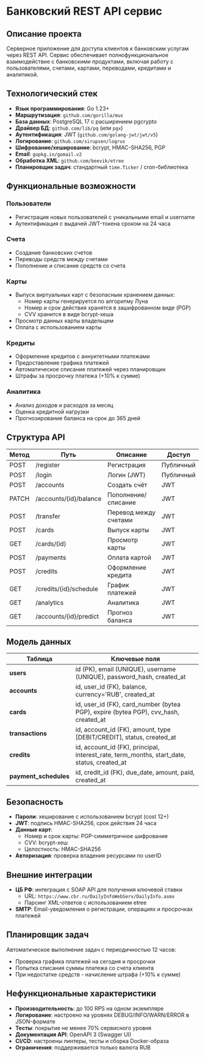 # Банковский REST API сервис

## Описание проекта

Серверное приложение для доступа клиентов к банковским услугам через REST API. Сервис обеспечивает полнофункциональное взаимодействие с банковскими продуктами, включая работу с пользователями, счетами, картами, переводами, кредитами и аналитикой.

## Технологический стек

- **Язык программирования**: Go 1.23+
- **Маршрутизация**: `github.com/gorilla/mux`
- **База данных**: PostgreSQL 17 с расширением pgcrypto
- **Драйвер БД**: `github.com/lib/pq` (или `pgx`)
- **Аутентификация**: JWT (`github.com/golang-jwt/jwt/v5`)
- **Логирование**: `github.com/sirupsen/logrus`
- **Шифрование/хеширование**: bcrypt, HMAC-SHA256, PGP
- **Email**: `gopkg.in/gomail.v2`
- **Обработка XML**: `github.com/beevik/etree`
- **Планировщик задач**: стандартный `time.Ticker` / cron-библиотека

## Функциональные возможности

### Пользователи
- Регистрация новых пользователей с уникальными email и username
- Аутентификация с выдачей JWT-токена сроком на 24 часа

### Счета
- Создание банковских счетов
- Переводы средств между счетами
- Пополнение и списание средств со счета

### Карты
- Выпуск виртуальных карт с безопасным хранением данных:
  - Номер карты генерируется по алгоритму Луна
  - Номер и срок действия хранятся в зашифрованном виде (PGP)
  - CVV хранится в виде bcrypt-хеша
- Просмотр данных карты владельцем
- Оплата с использованием карты

### Кредиты
- Оформление кредитов с аннуитетными платежами
- Предоставление графика платежей
- Автоматическое списание платежей через планировщик
- Штрафы за просрочку платежа (+10% к сумме)

### Аналитика
- Анализ доходов и расходов за месяц
- Оценка кредитной нагрузки
- Прогнозирование баланса на срок до 365 дней

## Структура API

| Метод | Путь                   | Описание              | Доступ    |
| ----- | ---------------------- | --------------------- | --------- |
| POST  | /register              | Регистрация           | Публичный |
| POST  | /login                 | Логин (JWT)           | Публичный |
| POST  | /accounts              | Создать счёт          | JWT       |
| PATCH | /accounts/{id}/balance | Пополнение/списание   | JWT       |
| POST  | /transfer              | Перевод между счетами | JWT       |
| POST  | /cards                 | Выпуск карты          | JWT       |
| GET   | /cards/{id}            | Просмотр карты        | JWT       |
| POST  | /payments              | Оплата картой         | JWT       |
| POST  | /credits               | Оформление кредита    | JWT       |
| GET   | /credits/{id}/schedule | График платежей       | JWT       |
| GET   | /analytics             | Аналитика             | JWT       |
| GET   | /accounts/{id}/predict | Прогноз баланса       | JWT       |

## Модель данных

| Таблица                | Ключевые поля                                                                                   |
| ---------------------- | ----------------------------------------------------------------------------------------------- |
| **users**              | id (PK), email (UNIQUE), username (UNIQUE), password\_hash, created\_at                         |
| **accounts**           | id, user\_id (FK), balance, currency='RUB', created\_at                                         |
| **cards**              | id, user\_id (FK), card\_number (bytea PGP), expire (bytea PGP), cvv\_hash, created\_at         |
| **transactions**       | id, account\_id (FK), amount, type \[DEBIT/CREDIT], status, created\_at                         |
| **credits**            | id, account\_id (FK), principal, interest\_rate, term\_months, start\_date, status, created\_at |
| **payment\_schedules** | id, credit\_id (FK), due\_date, amount, paid, created\_at                                       |

## Безопасность

- **Пароли**: хеширование с использованием bcrypt (cost 12+)
- **JWT**: подпись HMAC-SHA256, срок действия 24 часа
- **Данные карт**:
  - Номер и срок карты: PGP-симметричное шифрование
  - CVV: bcrypt-хеш
  - Целостность: HMAC-SHA256
- **Авторизация**: проверка владения ресурсами по userID

## Внешние интеграции

- **ЦБ РФ**: интеграция с SOAP API для получения ключевой ставки
  - URL: `https://www.cbr.ru/DailyInfoWebServ/DailyInfo.asmx`
  - Парсинг XML-ответов с использованием etree
- **SMTP**: Email-уведомления о регистрации, операциях и просрочках платежей

## Планировщик задач

Автоматическое выполнение задач с периодичностью 12 часов:
- Проверка графика платежей на сегодня и просрочки
- Попытка списания суммы платежа со счета клиента
- При недостатке средств - начисление штрафа (+10% к сумме)

## Нефункциональные характеристики

- **Производительность**: до 100 RPS на одном экземпляре
- **Логирование**: настроено на уровнях DEBUG/INFO/WARN/ERROR в JSON-формате
- **Тесты**: покрытие не менее 70% сервисного уровня
- **Документация API**: OpenAPI 3 (Swagger UI)
- **CI/CD**: настроены линтеры, тесты и сборка Docker-образа
- **Ограничения**: поддерживается только валюта RUB 
